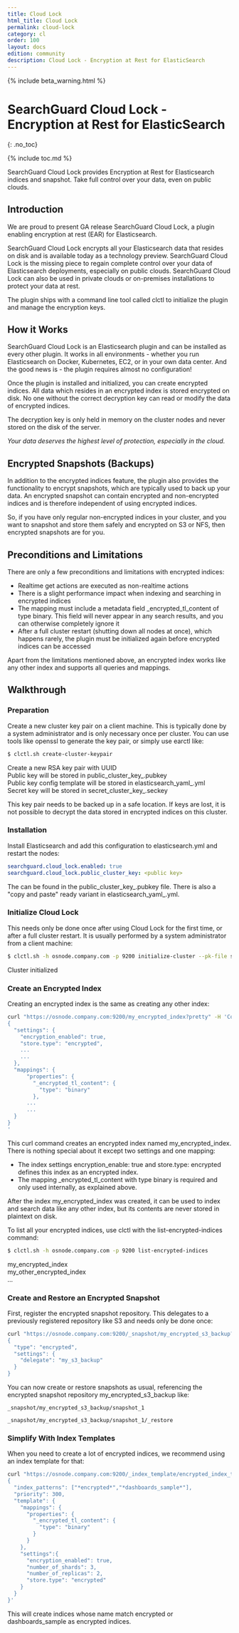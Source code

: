```yaml
---
title: Cloud Lock
html_title: Cloud Lock
permalink: cloud-lock
category: cl
order: 100
layout: docs
edition: community
description: Cloud Lock - Encryption at Rest for ElasticSearch
---
```

<!--- Copyright 2023 floragunn GmbH -->

{% include beta_warning.html %}

# SearchGuard Cloud Lock - Encryption at Rest for ElasticSearch
{: .no_toc}

{% include toc.md %}


SearchGuard Cloud Lock provides Encryption at Rest for Elasticsearch indices and snapshot. Take full control over your data, even on public clouds.


## Introduction
We are proud to present GA release SearchGuard Cloud Lock, a plugin enabling encryption at rest (EAR) for Elasticsearch.

SearchGuard Cloud Lock encrypts all your Elasticsearch data that resides on disk and is available today as a technology preview. SearchGuard Cloud Lock is the missing piece to regain complete control over your data of Elasticsearch deployments, especially on public clouds. SearchGuard Cloud Lock can also be used in private clouds or on-premises installations to protect your data at rest.

The plugin ships with a command line tool called clctl to initialize the plugin and manage the encryption keys.

## How it Works
SearchGuard Cloud Lock is an Elasticsearch plugin and can be installed as every other plugin. It works in all environments - whether you run Elasticsearch on Docker, Kubernetes, EC2, or in your own data center. And the good news is - the plugin requires almost no configuration!

Once the plugin is installed and initialized, you can create encrypted indices. All data which resides in an encrypted index is stored encrypted on disk. No one without the correct decryption key can read or modify the data of encrypted indices.

The decryption key is only held in memory on the cluster nodes and never stored on the disk of the server.

*Your data deserves the highest level of protection, especially in the cloud.*

## Encrypted Snapshots (Backups)
In addition to the encrypted indices feature, the plugin also provides the functionality to encrypt snapshots, which are typically used to back up your data. An encrypted snapshot can contain encrypted and non-encrypted indices and is therefore independent of using encrypted indices.

So, if you have only regular non-encrypted indices in your cluster, and you want to snapshot and store them safely and encrypted on S3 or NFS, then encrypted snapshots are for you.

## Preconditions and Limitations
There are only a few preconditions and limitations with encrypted indices:

- Realtime get actions are executed as non-realtime actions
- There is a slight performance impact when indexing and searching in encrypted indices  
- The mapping must include a metadata field _encrypted_tl_content of type binary. This field will never appear in any search results, and you can otherwise completely ignore it
- After a full cluster restart (shutting down all nodes at once), which happens rarely, the plugin must be initialized again before encrypted indices can be accessed

Apart from the limitations mentioned above, an encrypted index works like any other index and supports all queries and mappings.

## Walkthrough

### Preparation
Create a new cluster key pair on a client machine. This is typically done by a system administrator and is only necessary once per cluster. You can use tools like openssl to generate the key pair, or simply use earctl like:

```bash
$ clctl.sh create-cluster-keypair
```

Create a new RSA key pair with UUID <uuid>  
Public key will be stored in public_cluster_key_<uuid>.pubkey  
Public key config template will be stored in elasticsearch_yaml_<uuid>.yml  
Secret key will be stored in secret_cluster_key_<uuid>.seckey  

This key pair needs to be backed up in a safe location. If keys are lost, it is not possible to decrypt the data stored in encrypted indices on this cluster.

### Installation
Install Elasticsearch and add this configuration to elasticsearch.yml and restart the nodes:

```yaml
searchguard.cloud_lock.enabled: true
searchguard.cloud_lock.public_cluster_key: <public key>
```

The <public key> can be found in the public_cluster_key_<uuid>.pubkey file. There is also a "copy and paste" ready variant in elasticsearch_yaml_<uuid>.yml.

### Initialize Cloud Lock
This needs only be done once after using Cloud Lock for the first time, or after a full cluster restart. It is usually performed by a system administrator from a client machine:

```bash
$ clctl.sh -h osnode.company.com -p 9200 initialize-cluster --pk-file secret_cluster_key_<uuid>.seckey
```

Cluster initialized

### Create an Encrypted Index
Creating an encrypted index is the same as creating any other index:

```bash
curl "https://osnode.company.com:9200/my_encrypted_index?pretty" -H 'Content-Type: application/json' -d'
{
  "settings": {
    "encryption_enabled": true,
    "store.type": "encrypted",
    ...
    ...
  },
  "mappings": {
      "properties": {
        "_encrypted_tl_content": {
          "type": "binary"
        },
      ...
      ...
  }
}
'
```

This curl command creates an encrypted index named my_encrypted_index. There is nothing special about it except two settings and one mapping:

- The index settings encryption_enable: true and store.type: encrypted defines this index as an encrypted index.
- The mapping _encrypted_tl_content with type binary is required and only used internally, as explained above.

After the index my_encrypted_index was created, it can be used to index and search data like any other index, but its contents are never stored in plaintext on disk.

To list all your encrypted indices, use clctl with the list-encrypted-indices command:

```bash
$ clctl.sh -h osnode.company.com -p 9200 list-encrypted-indices
```

my_encrypted_index  
my_other_encrypted_index  
...

### Create and Restore an Encrypted Snapshot
First, register the encrypted snapshot repository. This delegates to a previously registered repository like S3 and needs only be done once:

```bash
curl "https://osnode.company.com:9200/_snapshot/my_encrypted_s3_backup?pretty" -H 'Content-Type: application/json' -d '
{
  "type": "encrypted",
  "settings": {
    "delegate": "my_s3_backup"
  }
}
```

You can now create or restore snapshots as usual, referencing the encrypted snapshot repository my_encrypted_s3_backup like:

```
_snapshot/my_encrypted_s3_backup/snapshot_1

_snapshot/my_encrypted_s3_backup/snapshot_1/_restore
```

### Simplify With Index Templates
When you need to create a lot of encrypted indices, we recommend using an index template for that:

```bash
curl "https://osnode.company.com:9200/_index_template/encrypted_index_template?pretty" -H 'Content-Type: application/json' -d '
{
  "index_patterns": ["*encrypted*","*dashboards_sample*"],
  "priority": 300,
  "template": {
    "mappings": {
      "properties": {
        "_encrypted_tl_content": {
          "type": "binary"
        }
      }
    },
    "settings":{
      "encryption_enabled": true,
      "number_of_shards": 3,
      "number_of_replicas": 2,
      "store.type": "encrypted"
    }
  }
}'
```

This will create indices whose name match encrypted or dashboards_sample as encrypted indices.
```